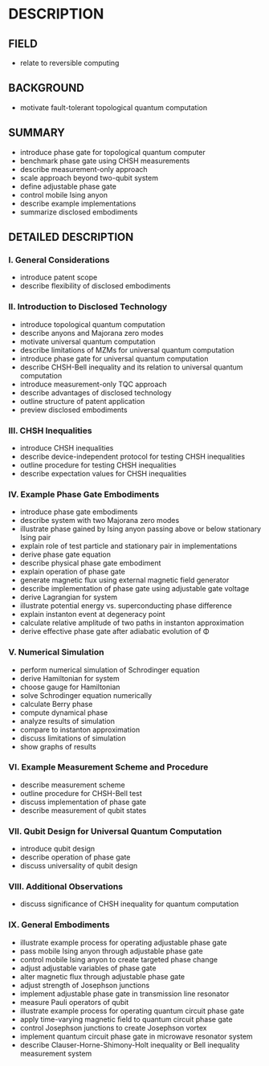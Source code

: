 # DESCRIPTION

## FIELD

- relate to reversible computing

## BACKGROUND

- motivate fault-tolerant topological quantum computation

## SUMMARY

- introduce phase gate for topological quantum computer
- benchmark phase gate using CHSH measurements
- describe measurement-only approach
- scale approach beyond two-qubit system
- define adjustable phase gate
- control mobile Ising anyon
- describe example implementations
- summarize disclosed embodiments

## DETAILED DESCRIPTION

### I. General Considerations

- introduce patent scope
- describe flexibility of disclosed embodiments

### II. Introduction to Disclosed Technology

- introduce topological quantum computation
- describe anyons and Majorana zero modes
- motivate universal quantum computation
- describe limitations of MZMs for universal quantum computation
- introduce phase gate for universal quantum computation
- describe CHSH-Bell inequality and its relation to universal quantum computation
- introduce measurement-only TQC approach
- describe advantages of disclosed technology
- outline structure of patent application
- preview disclosed embodiments

### III. CHSH Inequalities

- introduce CHSH inequalities
- describe device-independent protocol for testing CHSH inequalities
- outline procedure for testing CHSH inequalities
- describe expectation values for CHSH inequalities

### IV. Example Phase Gate Embodiments

- introduce phase gate embodiments
- describe system with two Majorana zero modes
- illustrate phase gained by Ising anyon passing above or below stationary Ising pair
- explain role of test particle and stationary pair in implementations
- derive phase gate equation
- describe physical phase gate embodiment
- explain operation of phase gate
- generate magnetic flux using external magnetic field generator
- describe implementation of phase gate using adjustable gate voltage
- derive Lagrangian for system
- illustrate potential energy vs. superconducting phase difference
- explain instanton event at degeneracy point
- calculate relative amplitude of two paths in instanton approximation
- derive effective phase gate after adiabatic evolution of Φ

### V. Numerical Simulation

- perform numerical simulation of Schrodinger equation
- derive Hamiltonian for system
- choose gauge for Hamiltonian
- solve Schrodinger equation numerically
- calculate Berry phase
- compute dynamical phase
- analyze results of simulation
- compare to instanton approximation
- discuss limitations of simulation
- show graphs of results

### VI. Example Measurement Scheme and Procedure

- describe measurement scheme
- outline procedure for CHSH-Bell test
- discuss implementation of phase gate
- describe measurement of qubit states

### VII. Qubit Design for Universal Quantum Computation

- introduce qubit design
- describe operation of phase gate
- discuss universality of qubit design

### VIII. Additional Observations

- discuss significance of CHSH inequality for quantum computation

### IX. General Embodiments

- illustrate example process for operating adjustable phase gate
- pass mobile Ising anyon through adjustable phase gate
- control mobile Ising anyon to create targeted phase change
- adjust adjustable variables of phase gate
- alter magnetic flux through adjustable phase gate
- adjust strength of Josephson junctions
- implement adjustable phase gate in transmission line resonator
- measure Pauli operators of qubit
- illustrate example process for operating quantum circuit phase gate
- apply time-varying magnetic field to quantum circuit phase gate
- control Josephson junctions to create Josephson vortex
- implement quantum circuit phase gate in microwave resonator system
- describe Clauser-Horne-Shimony-Holt inequality or Bell inequality measurement system

